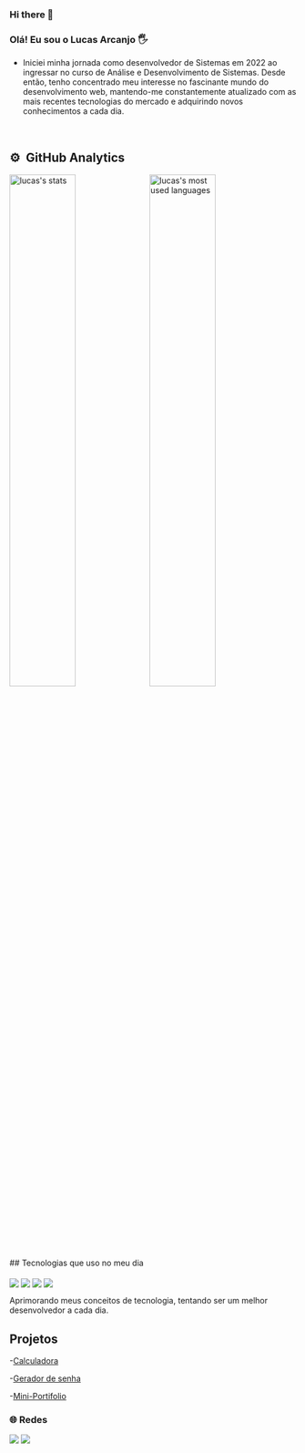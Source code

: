 ### Hi there 👋

### Olá! Eu sou o Lucas Arcanjo 🖐️

- Iniciei minha jornada como desenvolvedor de Sistemas em 2022 ao ingressar no curso de Análise e Desenvolvimento de Sistemas. Desde então, tenho concentrado meu interesse no fascinante mundo do desenvolvimento web, mantendo-me constantemente atualizado com as mais recentes tecnologias do mercado e adquirindo novos conhecimentos a cada dia.

<br>

## ⚙️ &nbsp;GitHub Analytics

<p align="left">
  <img width="48%" src="https://github-readme-stats.vercel.app/api?username=LucasArcanjo20&show_icons=true&theme=vision-friendly-dark" alt="lucas's stats"/>
  <img width="48%" src="https://github-readme-stats.vercel.app/api/top-langs/?username=LucasArcanjo20&layout=compact&theme=vision-friendly-dark" alt="lucas's most used languages"/>
</p>

<br>
## Tecnologias que uso no meu dia

<div style="display: inline_block"><br/>
<img align="center" alt"htmlh5" src="https://img.shields.io/badge/HTML-239120?style=for-the-badge&logo=html5&logoColor=white" target="_blank" />
<img align="center" alt"css" src="https://img.shields.io/badge/CSS-239120?&style=for-the-badge&logo=css3&logoColor=white" target="_blank" />
<img align="center" alt"javascript" src="https://img.shields.io/badge/JavaScript-F7DF1E?style=for-the-badge&logo=javascript&logoColor=black" target="_blank" />
<img align="center" alt"PHP" src="https://img.shields.io/badge/PHP-777BB4?style=for-the-badge&logo=php&logoColor=white" target="_blank" />

Aprimorando meus conceitos de tecnologia, tentando ser um melhor desenvolvedor a cada dia.

## Projetos

-[Calculadora](https://coruscating-moxie-ed99de.netlify.app)<br/>

-[Gerador de senha](https://polite-pie-3ed392.netlify.app) <br/>

-[Mini-Portifolio](https://polite-syrniki-4751d4.netlify.app) <br/>


### 🌐 Redes 
<div> 
  <a href = "mailto:lucasestudos324@gmail.com"><img src="https://img.shields.io/badge/-Gmail-%23333?style=for-the-badge&logo=gmail&logoColor=white" target="_blank"></a>
  <a href="https://www.linkedin.com/in/lucas-arcanjo-388085249?utm_source=share&utm_campaign=share_via&utm_content=profile&utm_medium=ios_app" target="_blank"><img src="https://img.shields.io/badge/-LinkedIn-%230077B5?style=for-the-badge&logo=linkedin&logoColor=white" target="_blank"></a> 
</div>
<!--
  ![Snake animation](https://github.com/GabrielCaetano13/GabrielCaetano13/blob/output/github-contribution-grid-snake.svg) 
-->
  
</div>
